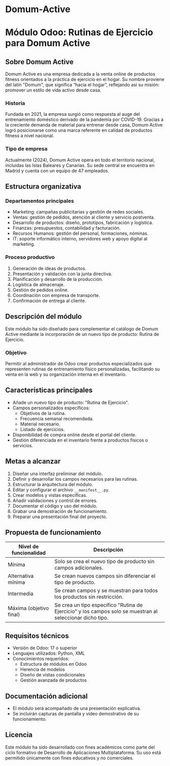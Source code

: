 # Domum-Active
# Módulo Odoo: Rutinas de Ejercicio para Domum Active

## Sobre Domum Active

Domum Active es una empresa dedicada a la venta online de productos fitness orientados a la práctica de ejercicio en el hogar. Su nombre proviene del latín "Domum", que significa “hacia el hogar”, reflejando así su misión: promover un estilo de vida activo desde casa.

### Historia

Fundada en 2021, la empresa surgió como respuesta al auge del entrenamiento doméstico derivado de la pandemia por COVID-19. Gracias a la creciente demanda de material para entrenar desde casa, Domum Active logró posicionarse como una marca referente en calidad de productos fitness a nivel nacional.

### Tipo de empresa

Actualmente (2024), Domum Active opera en todo el territorio nacional, incluidas las Islas Baleares y Canarias. Su sede central se encuentra en Madrid y cuenta con un equipo de 47 empleados.

## Estructura organizativa

### Departamentos principales

- Marketing: campañas publicitarias y gestión de redes sociales.
- Ventas: gestión de pedidos, atención al cliente y servicio postventa.
- Desarrollo de productos: diseño, prototipos, fabricación y logística.
- Finanzas: presupuestos, contabilidad y facturación.
- Recursos Humanos: gestión del personal, formaciones, nóminas.
- IT: soporte informático interno, servidores web y apoyo digital al marketing.

### Proceso productivo

1. Generación de ideas de productos.
2. Presentación y validación con la junta directiva.
3. Planificación y desarrollo de la producción.
4. Logística de almacenaje.
5. Gestión de pedidos online.
6. Coordinación con empresa de transporte.
7. Confirmación de entrega al cliente.

## Descripción del módulo

Este módulo ha sido diseñado para complementar el catálogo de Domum Active mediante la incorporación de un nuevo tipo de producto: Rutina de Ejercicio.

### Objetivo

Permitir al administrador de Odoo crear productos especializados que representen rutinas de entrenamiento físico personalizadas, facilitando su venta en la web y su organización interna en el inventario.

## Características principales

- Añade un nuevo tipo de producto: "Rutina de Ejercicio".
- Campos personalizados específicos:
  - Objetivos de la rutina.
  - Frecuencia semanal recomendada.
  - Material necesario.
  - Listado de ejercicios.
- Disponibilidad de compra online desde el portal del cliente.
- Gestión diferenciada en el inventario frente a productos físicos o servicios.

## Metas a alcanzar

1. Diseñar una interfaz preliminar del módulo.
2. Definir y desarrollar los campos necesarios para las rutinas.
3. Estructurar la arquitectura del módulo.
4. Editar y configurar el archivo `__manifest__.py`.
5. Crear modelos y vistas específicas.
6. Añadir validaciones y control de errores.
7. Documentar el código y uso del módulo.
8. Grabar una demostración de funcionamiento.
9. Preparar una presentación final del proyecto.

## Propuesta de funcionamiento

| Nivel de funcionalidad | Descripción |
|------------------------|-------------|
| Mínima                 | Solo se crea el nuevo tipo de producto sin campos adicionales. |
| Alternativa mínima     | Se crean nuevos campos sin diferenciar el tipo de producto. |
| Intermedia             | Se crean campos y se muestran para todos los productos sin restricción. |
| Máxima (objetivo final)| Se crea un tipo específico "Rutina de Ejercicio" y los campos solo se muestran al seleccionar dicho tipo. |

## Requisitos técnicos

- Versión de Odoo: 17 o superior
- Lenguajes utilizados: Python, XML
- Conocimientos requeridos:
  - Estructura de módulos en Odoo
  - Herencia de modelos
  - Diseño de vistas condicionales
  - Gestión avanzada de productos

## Documentación adicional

- El módulo será acompañado de una presentación explicativa.
- Se incluirán capturas de pantalla y vídeo demostrativo de su funcionamiento.

## Licencia

Este módulo ha sido desarrollado con fines académicos como parte del ciclo formativo de Desarrollo de Aplicaciones Multiplataforma. Su uso está permitido únicamente con fines educativos y no comerciales.


